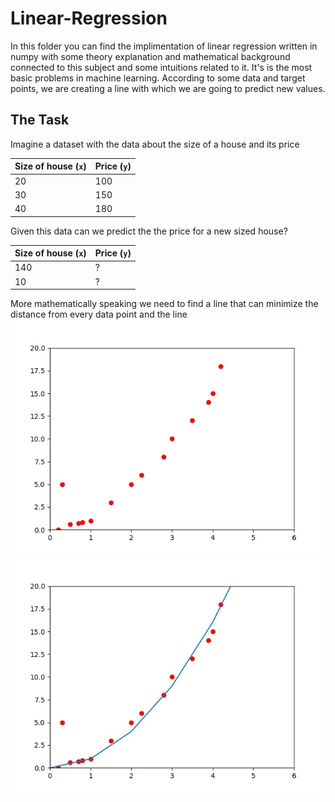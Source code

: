 # Linear-Regression
In this folder you can find the implimentation of linear regression written in numpy with some theory explanation and mathematical background connected to this subject and some intuitions related to it. It's is the most basic problems in machine learning. According to some data and target points, we are creating a line with which we are going to predict new values.

## The Task

Imagine a dataset with the data about the size of a house and its price 


| Size of house (`x`) | Price (`y`) |
| ------------------- | ----------- |
| 20                  | 100         |
| 30                  | 150         |
| 40                  | 180         |

Given this data can we predict the the price for a new sized house?

| Size of house (`x`) | Price (`y`) |
| ------------------- | ----------- |
| 140                 | ?           |
| 10                  | ?           |

More mathematically speaking we need to find a line that can minimize the distance from every data point and the line
![graph](./images/example1.jpg)
![graph2](./images/example2.jpg)